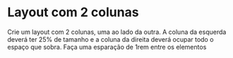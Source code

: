 # Layout com 2 colunas

Crie um layout com 2 colunas, uma ao lado da outra.
A coluna da esquerda deverá ter 25% de tamanho e a coluna da direita deverá ocupar todo o espaço que sobra.
Faça uma esparação de 1rem entre os elementos